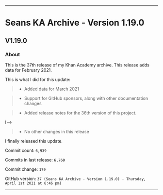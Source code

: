 
***

# Seans KA Archive - Version 1.19.0

## V1.19.0

### About

This is the 37th release of my Khan Academy archive. This release adds data for February 2021.

This is what I did for this update:

> * Added data for March 2021

> * Support for GitHub sponsors, along with other documentation changes

> * Added release notes for the 36th version of this project.

<!--

> * Deleted hundreds of `IGNORE.md` files

<!-- > * Added data for April 1st 2021 (uncomment this if the update takes longer than 1 day) !-->

!-->

> * No other changes in this release

I finally released this update.

Commit count: `6,939`

Commits in last release: `6,760`

Commit change: `179`

GitHub version: `37 (Seans KA Archive - Version 1.19.0) - Thursday, April 1st 2021 at 8:46 pm)`

***
